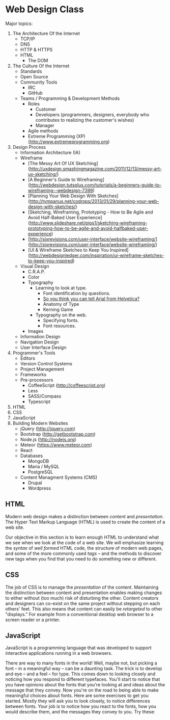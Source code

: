 Web Design Class
================

Major topics:

1. The Architecture Of the Internet
   * TCP/IP
   * DNS
   * HTTP & HTTPS
   * HTML
     - The DOM
2. The Culture Of the Internet
   * Standards
   * Open Source
   * Community Tools
     - IRC
     - GitHub
   * Teams / Programming & Development Methods
     - Roles
        + Customer
        + Developers (programmers, designers, everybody who contributes to realizing the customer's wishes)
        + Manager
     - Agile methods
     - Extreme Programming (XP) (http://www.extremeprogramming.org)
3. Design Process
   * Information Architecture (IA)
   * Wireframe
     * [The Messy Art Of UX Sketching]
       (http://uxdesign.smashingmagazine.com/2011/12/13/messy-art-ux-sketching/)
     * [A Beginner's Guide to Wireframing]
       (http://webdesign.tutsplus.com/tutorials/a-beginners-guide-to-wireframing--webdesign-7399)
     * [Planning Your Web Design With Sketches]
       (http://tympanus.net/codrops/2013/01/29/planning-your-web-design-with-sketches/)
     * [Sketching, Wireframing, Prototyping - How to Be Agile and Avoid Half-Baked User Experience]
       (http://www.slideshare.net/pips1/sketching-wireframing-prototyping-how-to-be-agile-and-avoid-halfbaked-user-experience)
     * [http://sixrevisions.com/user-interface/website-wireframing/]
       (http://sixrevisions.com/user-interface/website-wireframing/)
     * [UI & Wireframe Sketches to Keep You Inspired]
       (http://webdesignledger.com/inspiration/ui-wireframe-sketches-to-keep-you-inspired)
   * Visual Design
     * C.R.A.P.
     * Color
     * Typography
       * Learning to look at type.
         - Font identification by questions.
         - [So you think you can tell Arial from Helvetica?](http://www.ironicsans.com/helvarialquiz/)
         - Anatomy of Type
         - Kerning Game
       * Typography on the web.
         * Specifying fonts.
         * Font resources.
     * Images
   * Information Design
   * Navigation Design
   * User Interface Design
3. Programmer's Tools
   * Editors
   * Version Control Systems
   * Project Management
   * Frameworks
   * Pre-processors
     - CoffeeScript (http://coffeescript.org)
     - Less
     - SASS/Compass
     - Typescript
4. HTML
5. CSS
6. JavaScript
7. Building Modern Websites
   * jQuery (http://jquery.com)
   * Bootstrap (http://getbootstrap.com)
   * Node.js (http://nodejs.org)
   * Meteor (https://www.meteor.com)
   * React
   * Databases
     - MongoDB
     - Maria / MySQL
     - PostgreSQL
   * Content Managment Systems (CMS)
     - Drupal
     - Wordpress

HTML
----

Modern web design makes a distinction between _content_ and _presentation_. The Hyper Text Markup Language (HTML) is used to create the content of a web site.

Our objective in this section is to learn enough HTML to understand what we see when we look at the code of a web site. We will emphasize learning the _syntax_ of _well_ _formed_ HTML code, the structure of modern web pages, and some of the more commonly used _tags_ – and the methods to discover new tags when you find that you need to do something new or different.

CSS
---

The job of CSS is to manage the _presentation_ of the content. Maintaining the distinction between content and presentation enables making changes to either without (too much) risk of disturbing the other. Content creators and designers can co-exist on the same project without stepping on each others' feet. This also means that content can easily be _retargeted_ to other "displays." For example from a conventional desktop web browser to a screen reader or a printer.

JavaScript
----------

JavaScript is a programming language that was developed to support interactive applications running in a web browsers.

There are way to many fonts in the world! Well, maybe not, but picking a font – in a meaningful way – can be a daunting task. The trick is to develop and eye – and a feel – for type. This comes down to looking closely and noticing how you respond to different typefaces. You'll start to notice that you have opinions about the fonts that you're looking at and ideas about the message that they convey. Now you're on the road to being able to make meaningful choices about fonts. Here are some exercises to get you started. Mostly they will ask you to look closely, to notice differences between fonts. Your job is to notice how you react to the fonts, how you would describe them, and the messages they convey to you. Try these:

